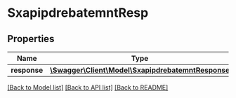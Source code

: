 # SxapipdrebatemntResp

## Properties
Name | Type | Description | Notes
------------ | ------------- | ------------- | -------------
**response** | [**\Swagger\Client\Model\SxapipdrebatemntResponse**](SxapipdrebatemntResponse.md) |  | [optional] 

[[Back to Model list]](../README.md#documentation-for-models) [[Back to API list]](../README.md#documentation-for-api-endpoints) [[Back to README]](../README.md)


